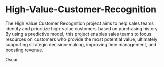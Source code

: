 # High-Value-Customer-Recognition

The High Value Customer Recognition project aims to help sales teams identify and prioritize high-value customers based on purchasing history. By using a predictive model, this project enables sales teams to focus resources on customers who provide the most potential value, ultimately supporting strategic decision-making, improving time management, and boosting revenue.

Oscar

